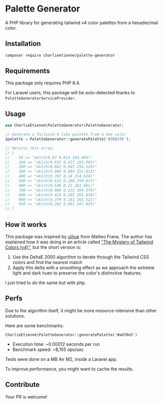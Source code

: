 # Palette Generator

A PHP library for generating tailwind v4 color palettes from a hexadecimal color.

## Installation

```bash
composer require charlieetienne/palette-generator
```

## Requirements

This package only requires PHP 8.4.

For Laravel users, this package will be auto-detected thanks to `PaletteGeneratorServiceProvider`.

## Usage

```php
use CharlieEtienne\PaletteGenerator\PaletteGenerator;

// Generate a Tailwind 4 like palette from a hex color
$palette = PaletteGenerator::generatePalette('#3b82f6');

// Returns this array:
// [
//    50 => "oklch(0.97 0.014 254.604)"
//    100 => "oklch(0.932 0.027 255.585)"
//    200 => "oklch(0.882 0.045 254.128)"
//    300 => "oklch(0.809 0.084 251.813)"
//    400 => "oklch(0.707 0.14 254.624)"
//    500 => "oklch(0.623 0.188 259.815)"
//    600 => "oklch(0.546 0.22 262.881)"
//    700 => "oklch(0.488 0.222 264.376)"
//    800 => "oklch(0.424 0.185 265.638)"
//    900 => "oklch(0.379 0.141 265.522)"
//    950 => "oklch(0.282 0.091 267.935)"
// ]
```

## How it works

This package was inspired by [uihue](https://www.uihue.com/) from Matteo Frana.
The author has explained how it was doing in an article called ["The Mystery of Tailwind Colors (v4)"](https://dev.to/matfrana/the-mystery-of-tailwind-colors-v4-hjh), but the short version is:

1. Use the DeltaE 2000 algorithm to iterate through the Tailwind CSS colors and find the nearest match
2. Apply this delta with a smoothing effect as we approach the extreme light and dark hues to preserve the color's distinctive features.

I just tried to do the same but with php.

## Perfs

Due to the algorithm itself, it might be more resource-intensive than other solutions.

Here are some benchmarks:

`CharlieEtienne\PaletteGenerator::generatePalette('#ad70e5')`
- Execution time: ~0.00012 seconds per run
- Benchmark speed: ~8,155 ops/sec

Tests were done on a MB Air M2, inside a Laravel app.

To improve performance, you might want to cache the results.

## Contribute

Your PR is welcome!